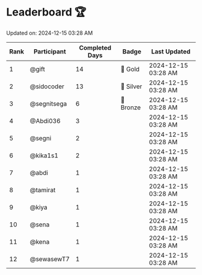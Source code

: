 # Leaderboard 🏆

Updated on: 2024-12-15 03:28 AM

| Rank | Participant       | Completed Days | Badge      | Last Updated         |
|------|-------------------|----------------|------------|----------------------|
| 1    | @gift             | 14             | 🏅 Gold     | 2024-12-15 03:28 AM |
| 2    | @sidocoder        | 13             | 🥈 Silver   | 2024-12-15 03:28 AM |
| 3    | @segnitsega       | 6              | 🥉 Bronze   | 2024-12-15 03:28 AM |
| 4    | @Abdi036          | 3              |            | 2024-12-15 03:28 AM |
| 5    | @segni            | 2              |            | 2024-12-15 03:28 AM |
| 6    | @kika1s1          | 2              |            | 2024-12-15 03:28 AM |
| 7    | @abdi             | 1              |            | 2024-12-15 03:28 AM |
| 8    | @tamirat          | 1              |            | 2024-12-15 03:28 AM |
| 9    | @kiya             | 1              |            | 2024-12-15 03:28 AM |
| 10   | @sena             | 1              |            | 2024-12-15 03:28 AM |
| 11   | @kena             | 1              |            | 2024-12-15 03:28 AM |
| 12   | @sewasewT7        | 1              |            | 2024-12-15 03:28 AM |
